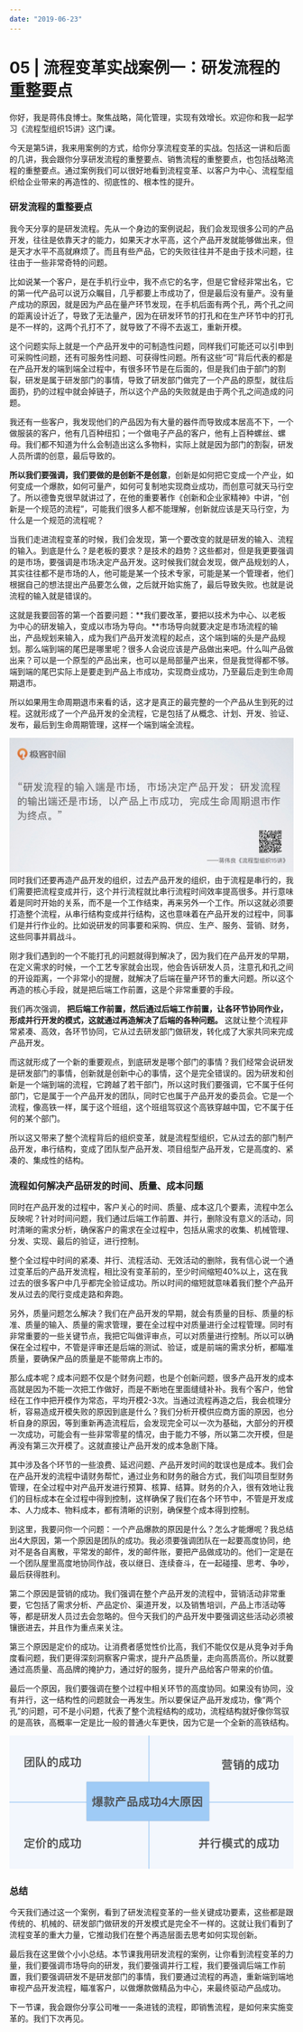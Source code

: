 ```yaml
---
date: "2019-06-23"
---  
```

      
# 05 | 流程变革实战案例一：研发流程的重整要点
你好，我是蒋伟良博士。聚焦战略，简化管理，实现有效增长。欢迎你和我一起学习《流程型组织15讲》这门课。

今天是第5讲，我来用案例的方式，给你分享流程变革的实战。包括这一讲和后面的几讲，我会跟你分享研发流程的重整要点、销售流程的重整要点，也包括战略流程的重整要点。通过案例我们可以很好地看到流程变革、以客户为中心、流程型组织给企业带来的再造性的、彻底性的、根本性的提升。

### 研发流程的重整要点

我今天分享的是研发流程。先从一个身边的案例说起，我们会发现很多公司的产品开发，往往是依靠天才的能力，如果天才水平高，这个产品开发就能够做出来，但是天才水平不高就麻烦了。而且有些产品，它的失败往往并不是由于技术问题，往往由于一些非常奇特的问题。

比如说某一个客户，是在手机行业中，我不点它的名字，但是它曾经非常出名，它的第一代产品可以说万众瞩目，几乎都要上市成功了，但是最后没有量产。没有量产成功的原因，就是因为产品在量产环节发现，在手机后面有两个孔，两个孔之间的距离设计近了，导致了无法量产，因为在研发环节的打孔和在生产环节中的打孔是不一样的，这两个孔打不了，就导致了不得不去返工，重新开模。

这个问题实际上就是一个产品开发中的可制造性问题，同样我们可能还可以引申到可采购性问题，还有可服务性问题、可获得性问题。所有这些“可”背后代表的都是在产品开发的端到端全过程中，有很多环节是在后面的，但是我们由于部门的割裂，研发是属于研发部门的事情，导致了研发部门做完了一个产品的原型，就往后面扔，扔的过程中就会掉链子，所以这个产品的失败就是由于两个孔之间造成的问题。

<!-- [[[read_end]]] -->

我还有一些客户，我发现他们的产品因为有大量的器件而导致成本居高不下，一个做服装的客户，他有几百种纽扣；一个做电子产品的客户，他有上百种螺丝、螺母。我们都不知道为什么会制造出这么多物料，实际上就是因为部门的割裂，研发人员所谓的创意，最后导致的。

**所以我们要强调，我们要做的是创新不是创意**，创新是如何把它变成一个产业，如何变成一个爆款，如何可量产，如何可复制地实现商业成功，而创意可就天马行空了。所以德鲁克很早就讲过了，在他的重要著作《创新和企业家精神》中讲，“创新是一个规范的流程”，可能我们很多人都不能理解，创新就应该是天马行空，为什么是一个规范的流程呢？

当我们走进流程变革的时候，我们会发现，第一个要改变的就是研发的输入、流程的输入。到底是什么？是老板的要求？是技术的趋势？这些都对，但是我更要强调的是市场，要强调是市场决定产品开发。这时候我们就会发现，做产品规划的人，其实往往都不是市场的人，他可能是某一个技术专家，可能是某一个管理者，他们根据自己的想法提出产品要怎么做，之后就开始实施了，最后导致失败。也就是说流程的输入就是错误的。

这就是我要回答的第一个首要问题：**我们要改革，要把以技术为中心、以老板为中心的研发输入，变成以市场为导向。**市场导向就要决定是市场流程的输出，产品规划来输入，成为我们产品开发流程的起点，这个端到端的头是产品规划。那么端到端的尾巴是哪里呢？很多人会说应该是产品做出来吧。什么叫产品做出来？可以是一个原型的产品出来，也可以是局部量产出来，但是我觉得都不够。端到端的尾巴实际上是要走到产品上市成功，实现商业成功，乃至最后走到生命周期退市。

所以如果用生命周期退市来看的话，这才是真正的最完整的一个产品从生到死的过程。这就形成了一个产品开发的全流程，它是包括了从概念、计划、开发、验证、发布，最后到生命周期管理，这样一个端到端全流程。

![](./httpsstatic001geekbangorgresourceimage392439761574d807165d6f9f42536ec85024.png)  
同时我们还要再造产品开发的组织，过去产品开发的组织，由于流程是串行的，我们需要把流程变成并行，这个并行流程就比串行流程时间效率提高很多。并行意味着是同时开始的关系，而不是一个工作结束，再来另外一个工作。所以这就必须要打造整个流程，从串行结构变成并行结构，这也意味着在产品开发的过程中，同事们是并行作业的。比如说研发的同事要和采购、供应、生产、服务、营销、财务，这些同事并肩战斗。

刚才我们遇到的一个不能打孔的问题就得到解决了，因为我们在产品开发的早期，在定义需求的时候，一个工艺专家就会出现，他会告诉研发人员，注意孔和孔之间的开设距离，一个非常小的提醒，就解决了后端在量产环节的重大问题。所以这个再造的核心手段，就是把后端工作前置，这是个非常重要的手段。

我们再次强调， **把后端工作前置，然后通过后端工作前置，让各环节协同作业，形成并行开发的模式，这就通过再造解决了后端的各种问题。** 这就让整个流程非常紧凑、高效，各环节协同，它从过去研发部门做研发，转化成了大家共同来完成产品开发。

而这就形成了一个新的重要观点，到底研发是哪个部门的事情？我们经常会说研发是研发部门的事情，创新就是创新中心的事情，这个是完全错误的。因为研发和创新是一个端到端的流程，它跨越了若干部门，所以这时我们要强调，它不属于任何部门，它是属于一个产品开发的团队，同时它也属于产品开发的委员会。它是一个流程，像高铁一样，属于这个班组，这个班组驾驭这个高铁穿越中国，它不属于任何的某个部门。

所以这又带来了整个流程背后的组织变革，就是流程型组织，它从过去的部门制产品开发，串行结构，变成了团队型产品开发、项目组型产品开发，它是高度的、紧凑的、集成性的结构。

### 流程如何解决产品研发的时间、质量、成本问题

同时在产品开发的过程中，客户关心的时间、质量、成本这几个要素，流程中怎么反映呢？针对时间问题，我们通过后端工作前置、并行，删除没有意义的活动，同时清晰的需求分析，确保客户的需求在全过程中，包括从需求的收集、机械管理、分发、实现、最后的验证，进行控制。

整个全过程中时间的紧凑、并行、流程活动、无效活动的删除，我有信心说一个通过变革后的产品开发流程，相比没有变革前的，至少时间缩短40\%以上，这在我过去的很多客户中几乎都完全验证成功。所以时间的缩短就意味着我们整个产品开发从过去的爬行变成走路和奔跑。

另外，质量问题怎么解决？我们在产品开发的早期，就会有质量的目标、质量的标准、质量的输入、质量的需求管理，要在全过程中对质量进行全过程管理。同时有非常重要的一些关键节点，我把它叫做评审点，可以对质量进行控制。所以可以确保在全过程中，不管是评审还是后端的测试、验证，或是前端的需求分析，都瞄准质量，要确保产品的质量是不能带病上市的。

那么成本呢？成本问题不仅是个财务问题，也是个创新问题，很多产品开发的成本高就是因为不能一次把工作做好，而是不断地在里面缝缝补补。我有个客户，他曾经在工作中把开模作为常态，平均开模2-3次。当通过流程再造之后，我会梳理分析，容易造成开模失败的原因到底是什么？我们分析开模供应商方面的原因，也分析自身的原因，等到重新再造流程后，会发现完全可以一次为基础，大部分的开模一次成功，可能会有一些非常零星的情况，由于能力不够，所以第二次开模，但是再没有第三次开模了。这就直接让产品开发的成本急剧下降。

其中涉及各个环节的一些浪费、延迟问题、产品开发时间的耽误也是成本。我们会在产品开发的流程中请财务帮忙，通过业务和财务的融合方式，我们叫项目型财务管理，在全过程中对产品开发进行预算、核算、结算。财务的介入，很有效地让我们的目标成本在全过程中得到控制，这样确保了我们在各个环节中，不管是开发成本、人力成本、物料成本，都有清晰的识别，确保整个成本得到控制。

到这里，我要问你一个问题：一个产品爆款的原因是什么？怎么才能爆呢？我总结出4大原因，第一个原因是团队的成功。我必须要强调团队在一起要高度协同，绝对不是各自离散，平常发的邮件，发的邮件账，要把产品做成功的。他们一定是在一个团队屋里高度地协同作战，夜以继日、连续奋斗，在一起碰撞、思考、争吵，最后获得胜利。

第二个原因是营销的成功。我们强调在整个产品开发的流程中，营销活动非常重要，它包括了需求分析、产品定价、渠道开发，以及销售培训，产品上市活动等等，都是研发人员过去会忽略的。但今天我们的产品开发中要强调这些活动必须被镶嵌进去，并且作为重点来关注。

第三个原因是定价的成功。让消费者感觉性价比高，我们不能仅仅是从竞争对手角度看问题，我们更得深刻洞察客户需求，提升产品质量，走向高质高价。所以就要通过高质量、高品牌的掩护力，通过好的服务，提升产品给客户带来的价值。

最后一个原因，我们要强调在整个过程中相关环节的高度协同。如果没有协同，没有并行，这一结构性的问题就会一再发生。所以要保证产品开发成功，像“两个孔”的问题，可不是小问题，代表了整个流程结构的成功，流程结构就好像你驾驭的是高铁，高概率一定是比一般的普通火车更快，因为它是一个全新的高铁结构。

![](./httpsstatic001geekbangorgresourceimage9d889d91ef200db46518f97aa42fa81ec988.png)

### 总结

今天我们通过这一个案例，看到了研发流程变革的一些关键成功要素，这些都是跟传统的、机械的、研发部门做研发的开发模式是完全不一样的。这就让我们看到了流程变革的重大力量，它推动我们在整个再造层面去思考如何实现创新。

最后我在这里做个小小总结。本节课我用研发流程的案例，让你看到流程变革的力量，我们要强调市场导向的研发，我们要强调并行工程，我们要强调后端工作前置，我们要强调研发不是研发部门的事情，我们要通过流程的再造，重新端到端地审视产品开发流程，瞄准客户，以做爆款做精品为中心，来最终驱动产品成功。

下一节课，我会跟你分享公司唯一一条进钱的流程，即销售流程，是如何来实施变革的。我们下次再见。